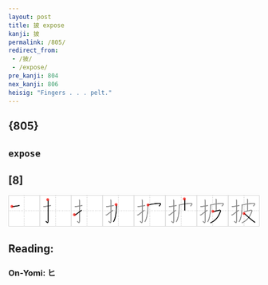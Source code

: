 ```yaml
---
layout: post
title: 披 expose
kanji: 披
permalink: /805/
redirect_from:
 - /披/
 - /expose/
pre_kanji: 804
nex_kanji: 806
heisig: "Fingers . . . pelt."
---
```


## {805}

## `expose`

## [8]

<div class="stroke"><img src="../images/E68AAB.png" /></div>

## Reading:

### On-Yomi: ヒ
